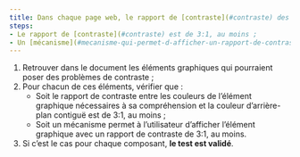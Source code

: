 ```yaml
---
title: Dans chaque page web, le rapport de [contraste](#contraste) des différentes couleurs composant un [élément graphique](#element-graphique), lorsqu’elles sont nécessaires à sa compréhension, et la [couleur d’arrière-plan contiguë](#couleur-d-arriere-plan-contigue-et-couleur-contigue), vérifie-t-il une de ces conditions (hors cas particuliers) ?
steps:
- Le rapport de [contraste](#contraste) est de 3:1, au moins ;
- Un [mécanisme](#mecanisme-qui-permet-d-afficher-un-rapport-de-contraste-conforme) permet un rapport de [contraste](#contraste) de 3:1, au moins.
---
```


1. Retrouver dans le document les éléments graphiques qui pourraient poser des problèmes de contraste ;
2. Pour chacun de ces éléments, vérifier que :
      * Soit le rapport de contraste entre les couleurs de l’élément graphique nécessaires à sa compréhension et la couleur d’arrière-plan contiguë est de 3:1, au moins ;
      * Soit un mécanisme permet à l’utilisateur d’afficher l’élément graphique avec un rapport de contraste de 3:1, au moins.
3. Si c’est le cas pour chaque composant, **le test est validé**.
